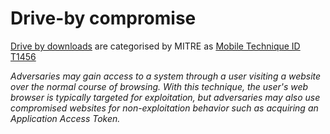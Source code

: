 # Drive-by compromise

[Drive by downloads](../general/drive-by.md) are categorised by MITRE as [Mobile Technique ID T1456](https://attack.mitre.org/techniques/T1456/)

_Adversaries may gain access to a system through a user visiting a website over the normal course of browsing. With this technique, the user's web browser is typically targeted for exploitation, but adversaries may also use compromised websites for non-exploitation behavior such as acquiring an Application Access Token._

